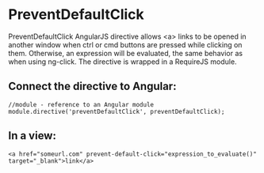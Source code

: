 # PreventDefaultClick

PreventDefaultClick AngularJS directive allows \<a> links to be opened in another window when ctrl or cmd buttons are pressed while clicking on them. Otherwise, an expression will be evaluated, the same behavior as when using ng-click. The directive is wrapped in a RequireJS module.

## Connect the directive to Angular:
```
//module - reference to an Angular module
module.directive('preventDefaultClick', preventDefaultClick);
```

## In a view:
```
<a href="someurl.com" prevent-default-click="expression_to_evaluate()" target="_blank">link</a>
```